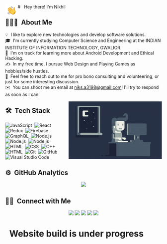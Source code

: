 <img alt="Night Coding" src="https://raw.githubusercontent.com/TheNinza/TheNinza/master/assets/Hand%20Wave.gif" width='40' align="left"/>
# &nbsp; Hey there! I'm Nikhil

## 👨🏻‍💻 &nbsp;About Me

💡 &nbsp;I like to explore new technologies and develop software solutions.\
🎓 &nbsp;I'm currently studying Computer Science and Engineering at the INDIAN INSTITUTE OF INFORMATION TECHNOLOGY, GWALIOR.\
🌱 &nbsp;I'm on track for learning more about Android Development and Ethical Hacking.\
✍️ &nbsp;In my free time, I pursue Web Design and Playing Games as hobbies/side hustles.\
💬 &nbsp;Feel free to reach out to me for pro bono consulting and volunteering, or just for some interesting discussion.\
✉️ &nbsp;You can shoot me an email at niks.a3198@gmail.com! I'll try to respond as soon as I can.

<img alt="Night Coding" src="https://raw.githubusercontent.com/AVS1508/AVS1508/master/assets/Night-Coding.gif" align="right"/>

## 🛠 &nbsp;Tech Stack

![JavaScript](https://img.shields.io/badge/-JavaScript-05122A?style=flat&logo=javascript)&nbsp;
![React](https://img.shields.io/badge/-React-05122A?style=flat&logo=react)&nbsp;
![Redux](https://img.shields.io/badge/-Redux-05122A?style=flat&logo=redux)&nbsp;
![Firebase](https://img.shields.io/badge/-Firebase-05122A?style=flat&logo=firebase)&nbsp;
![GraphQL](https://img.shields.io/badge/-GraphQL-05122A?style=flat&logo=graphql)&nbsp;
![Node.js](https://img.shields.io/badge/-Node.js-05122A?style=flat&logo=node.js)&nbsp;
![Node.js](https://img.shields.io/badge/-Figma-05122A?style=flat&logo=figma)&nbsp;
![Node.js](https://img.shields.io/badge/-AdobeXD-05122A?style=flat&logo=adobe-xd)&nbsp;
![HTML](https://img.shields.io/badge/-HTML-05122A?style=flat&logo=HTML5)&nbsp;
![CSS](https://img.shields.io/badge/-CSS-05122A?style=flat&logo=CSS3&logoColor=1572B6)&nbsp;
![C++](https://img.shields.io/badge/-C++-05122A?style=flat&logo=C%2B%2B&logoColor=00599C)&nbsp;
![HTML](https://img.shields.io/badge/-Python-05122A?style=flat&logo=python)&nbsp;
![Git](https://img.shields.io/badge/-Git-05122A?style=flat&logo=git)&nbsp;
![GitHub](https://img.shields.io/badge/-GitHub-05122A?style=flat&logo=github)&nbsp;
![Visual Studio Code](https://img.shields.io/badge/-Visual%20Studio%20Code-05122A?style=flat&logo=visual-studio-code&logoColor=007ACC)&nbsp;

## ⚙️ &nbsp;GitHub Analytics

<p align="center">
<a href="https://github.com/theninza">
  <img height="180em" src="https://github-readme-stats-eight-theta.vercel.app/api?username=theninza&show_icons=true&theme=algolia&count_private=true"/>
</a>
</p>

## 🤝🏻 &nbsp;Connect with Me

<p align="center">
<a href="https://theninza.me"><img src="https://img.shields.io/badge/-theninza.me-3423A6?style=flat&logo=Google-Chrome&logoColor=white"/></a>
<a href="https://linkedin.com/in/theninza"><img src="https://img.shields.io/badge/-Nikhil%20Kumar%20Gupta-0077B5?style=flat&logo=Linkedin&logoColor=white"/></a>
<a href="mailto:niks.a3198@gmail.com"><img src="https://img.shields.io/badge/-niks.a3198@gmail.com-D14836?style=flat&logo=Gmail&logoColor=white"/></a>
<a href="https://www.instagram.com/nik_gupta._/"><img src="https://img.shields.io/badge/-@nik_gupta.__-E4405F?style=flat&logo=Instagram&logoColor=white"/></a>
<a href="https://facebook.com/theninzza"><img src="https://img.shields.io/badge/-@theninzza-1877F2?style=flat&logo=Facebook&logoColor=white"/></a>
</p>

# &nbsp; Website build is under progress
